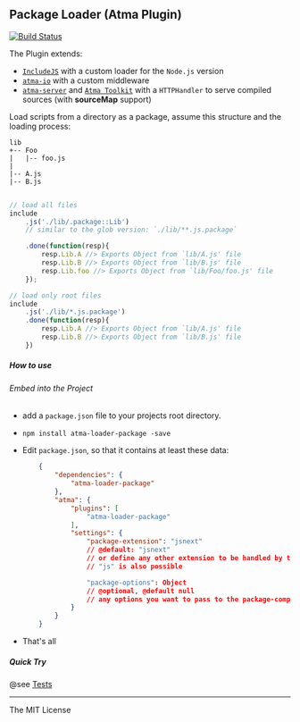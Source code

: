 Package Loader (Atma Plugin)
-----
[![Build Status](https://travis-ci.org/atmajs/atma-loader-package.png?branch=master)](https://travis-ci.org/atmajs/atma-loader-package)

The Plugin extends:
- [`IncludeJS`](https://github.com/atmajs/IncludeJS) with a custom loader for the `Node.js` version
- [`atma-io`](https://github.com/atmajs/atma-io) with a custom middleware
- [`atma-server`](https://github.com/atmajs/atma-server) and [`Atma Toolkit`](https://github.com/atmajs/Atma.Toolkit) with a `HTTPHandler` to serve compiled sources (with **sourceMap** support)


Load scripts from a directory as a package, assume this structure and the loading process:

```
lib
+-- Foo
|   |-- foo.js
|    
|-- A.js
|-- B.js
```

```javascript

// load all files
include
    .js('./lib/.package::Lib') 
    // similar to the glob version: `./lib/**.js.package`

    .done(function(resp){
        resp.Lib.A //> Exports Object from `lib/A.js' file
        resp.Lib.B //> Exports Object from `lib/B.js' file
        resp.Lib.foo //> Exports Object from `lib/Foo/foo.js' file
    });

// load only root files
include
    .js('./lib/*.js.package')
    .done(function(resp){
        resp.Lib.A //> Exports Object from `lib/A.js' file
        resp.Lib.B //> Exports Object from `lib/B.js' file
    })

```




##### How to use

###### Embed into the Project

+ add a `package.json` file to your projects root directory.
+ `npm install atma-loader-package -save`
+ Edit `package.json`, so that it contains at least these data:

    ```json
        {
            "dependencies": {
                "atma-loader-package"
            },
            "atma": {
                "plugins": [
                    "atma-loader-package"
                ],
                "settings": {
                    "package-extension": "jsnext"
                    // @default: "jsnext"
                    // or define any other extension to be handled by the compiler
                    // "js" is also possible

                    "package-options": Object
                    // @optional, @default null
                    // any options you want to pass to the package-compiler
                }
            }
        }
    ```
+ That's all

##### Quick Try

@see [Tests](https://github.com/tenbits/atma-loader-package/tree/master/test)


----
The MIT License